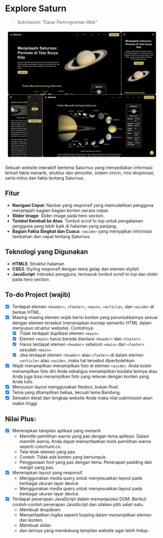 # Explore Saturn

> Submission "Dasar Pemrograman Web"

<img src="img/ss.png" alt="screenshoot web" />

Sebuah website interaktif bertema Saturnus yang menyediakan informasi terkait fakta menarik, struktur dan atmosfer, sistem cincin, misi eksplorasi, serta mitos dan fakta tentang Saturnus.

## Fitur

- **Navigasi Cepat**: Navbar yang responsif yang memudahkan pengguna menjelajahi bagian-bagian konten secara cepat.
- **Slider Image**: Slider image pada hero section.
- **Tombol Kembali ke Atas**: Tombol scroll to top untuk pengalaman pengguna yang lebih baik di halaman yang panjang.
- **Bagian Fakta Singkat dan Cuaca**: `<aside>` yang menyajikan informasi tambahan dan cepat tentang Saturnus.


## Teknologi yang Digunakan

- **HTML5**: Struktur halaman
- **CSS3**: Styling responsif dengan tema gelap dan elemen stylish
- **JavaScript**: Interaksi pengguna, termasuk tombol scroll to top dan slider pada hero section.


## To-do Project (wajib)
- [x]  Terdapat elemen `<header>`, `<footer>`, `<main>`, `<article>`, dan `<aside>` di berkas HTML.
- [x] Masing-masing elemen wajib berisi konten yang peruntukkannya sesuai dengan elemen tersebut (menerapkan konsep semantic HTML dalam menyusun struktur website).
  Contohnya:
  - [x] Tidak terdapat duplikasi elemen `<main>`.
  - [x] Elemen `<main>` harus berada diantara `<header>` dan `<footer>`. 
  - [x] Harus terdapat elemen `<header>` sebelum `<main>` dan `<footer>` sesudah `<main>`.
  - [x] Jika terdapat elemen `<header>` atau `<footer>` di dalam elemen `<article>` atau `<aside>`, maka hal tersebut diperbolehkan.
- [x] Wajib menampilkan menampilkan foto di elemen `<aside>`. Anda boleh menampilkan foto diri Anda sekaligus menampilkan biodata lainnya atau Anda juga bisa menampilkan foto yang relevan dengan konten yang Anda tulis.
- [x] Menyusun layout menggunakan flexbox, bukan float.
- [x] Tema yang ditampilkan bebas, kecuali tema Bandung.
- [x] Semakin detail dan lengkap website Anda maka nilai submission akan makin tinggi.

## Nilai Plus:
- [x] Menerapkan tampilan aplikasi yang menarik
  - Memiliki pemilihan warna yang pas dengan tema aplikasi. Dalam memilih warna, Anda dapat memanfaatkan tools pemilihan warna seperti colorhunt.co. 
  - Tata letak elemen yang pas.
  - Contoh: Tidak ada konten yang bertumpuk.
  - Penggunaan font yang pas dengan tema.
Penerapan padding dan margin yang pas.
- [x] Menerapkan layout yang responsif.
  - Menggunakan media query untuk menyesuaikan layout pada berbagai ukuran layar device.
  - Menggunakan media query untuk menyesuaikan layout pada berbagai ukuran layar device.
- [x] Terdapat penerapan JavaScript dalam memanipulasi DOM. Berikut contoh-contoh penerapan JavaScript dan silakan pilih salah satu.
  - Membuat dropdown.
  - Memanfaatkan logika seperti looping dalam menampilkan elemen dan konten.
  - Membuat slider.
  - dan lainnya yang mendukung tampilan website agar lebih hidup.

